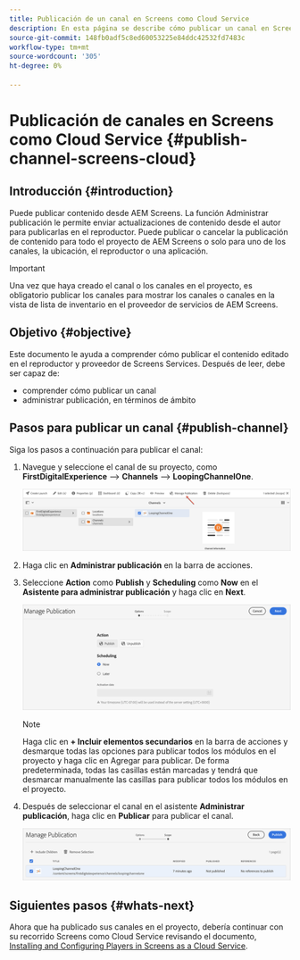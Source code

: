 ```yaml
---
title: Publicación de un canal en Screens como Cloud Service
description: En esta página se describe cómo publicar un canal en Screens como Cloud Service.
source-git-commit: 148fb0adf5c8ed60053225e84ddc42532fd7483c
workflow-type: tm+mt
source-wordcount: '305'
ht-degree: 0%

---
```



# Publicación de canales en Screens como Cloud Service {#publish-channel-screens-cloud}

## Introducción {#introduction}

Puede publicar contenido desde AEM Screens. La función Administrar publicación le permite enviar actualizaciones de contenido desde el autor para publicarlas en el reproductor. Puede publicar o cancelar la publicación de contenido para todo el proyecto de AEM Screens o solo para uno de los canales, la ubicación, el reproductor o una aplicación.

>[!IMPORTANT]
>Una vez que haya creado el canal o los canales en el proyecto, es obligatorio publicar los canales para mostrar los canales o canales en la vista de lista de inventario en el proveedor de servicios de AEM Screens.

## Objetivo {#objective}

Este documento le ayuda a comprender cómo publicar el contenido editado en el reproductor y proveedor de Screens Services. Después de leer, debe ser capaz de:

* comprender cómo publicar un canal
* administrar publicación, en términos de ámbito

## Pasos para publicar un canal {#publish-channel}

Siga los pasos a continuación para publicar el canal:

1. Navegue y seleccione el canal de su proyecto, como **FirstDigitalExperience** —> **Channels** —> **LoopingChannelOne**.

   ![](/help/screens-cloud/assets/create-content/managepub-1.png)

1. Haga clic en **Administrar publicación** en la barra de acciones.

1. Seleccione **Action** como **Publish** y **Scheduling** como **Now** en el **Asistente para administrar publicación** y haga clic en **Next**.

   ![](/help/screens-cloud/assets/create-content/managepub-2.png)

   >[!NOTE]
   >Haga clic en **+ Incluir elementos secundarios** en la barra de acciones y desmarque todas las opciones para publicar todos los módulos en el proyecto y haga clic en Agregar para publicar. De forma predeterminada, todas las casillas están marcadas y tendrá que desmarcar manualmente las casillas para publicar todos los módulos en el proyecto.

1. Después de seleccionar el canal en el asistente **Administrar publicación**, haga clic en **Publicar** para publicar el canal.

   ![](/help/screens-cloud/assets/create-content/managepub-3.png)


## Siguientes pasos {#whats-next}

Ahora que ha publicado sus canales en el proyecto, debería continuar con su recorrido Screens como Cloud Service revisando el documento, [Installing and Configuring Players in Screens as a Cloud Service](/help/screens-cloud/creating-content/manage-publish.md).
